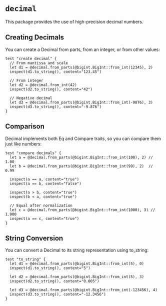 # `decimal`

This package provides the use of high-precision decimal numbers.

## Creating Decimals

You can create a Decimal from parts, from an integer, or from other values:

```moonbit
test "create decimal" {
  // From mantissa and scale
  let d1 = @decimal.from_parts(@bigint.BigInt::from_int(12345), 2)
  inspect(d1.to_string(), content="123.45")

  // From integer
  let d2 = @decimal.from_int(42)
  inspect(d2.to_string(), content="42")

  // Negative decimal
  let d3 = @decimal.from_parts(@bigint.BigInt::from_int(-9876), 3)
  inspect(d3.to_string(), content="-9.876")
}
```

## Comparison

Decimal implements both Eq and Compare traits, so you can compare them just like numbers:

```moonbit
test "compare decimals" {
  let a = @decimal.from_parts(@bigint.BigInt::from_int(100), 2) // 1.00
  let b = @decimal.from_parts(@bigint.BigInt::from_int(99), 2)  // 0.99

  inspect(a == a, content="true")
  inspect(a == b, content="false")

  inspect(a > b, content="true")
  inspect(b < a, content="true")

  // Equal after normalization
  let c = @decimal.from_parts(@bigint.BigInt::from_int(1000), 3) // 1.000
  inspect(a == c, content="true")
}
```

## String Conversion

You can convert a Decimal to its string representation using to_string:

```moonbit
test "to_string" {
  let d1 = @decimal.from_parts(@bigint.BigInt::from_int(5), 0)
  inspect(d1.to_string(), content="5")

  let d2 = @decimal.from_parts(@bigint.BigInt::from_int(5), 3)
  inspect(d2.to_string(), content="0.005")

  let d3 = @decimal.from_parts(@bigint.BigInt::from_int(-123456), 4)
  inspect(d3.to_string(), content="-12.3456")
}
``` 
